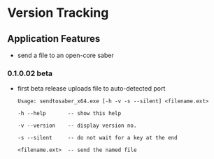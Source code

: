 # Version Tracking

## Application Features
* send a file to an open-core saber

### 0.1.0.02 beta
* first beta release
  uploads file to auto-detected port
  
    ``Usage: sendtosaber_x64.exe [-h -v -s --silent] <filename.ext>``
    
    ``-h --help       -- show this help``
    
    ``-v --version    -- display version no.``
    
    ``-s --silent     -- do not wait for a key at the end``
    
    ``<filename.ext>  -- send the named file``
